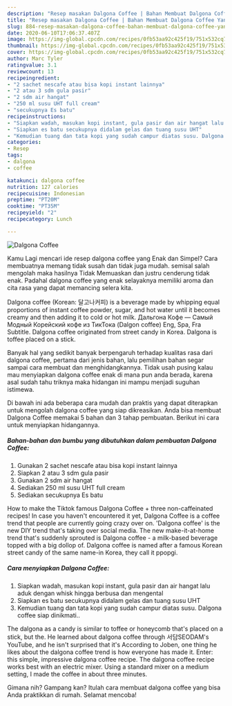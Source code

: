 ```yaml
---
description: "Resep masakan Dalgona Coffee | Bahan Membuat Dalgona Coffee Yang Mudah Dan Praktis"
title: "Resep masakan Dalgona Coffee | Bahan Membuat Dalgona Coffee Yang Mudah Dan Praktis"
slug: 884-resep-masakan-dalgona-coffee-bahan-membuat-dalgona-coffee-yang-mudah-dan-praktis
date: 2020-06-10T17:06:37.407Z
image: https://img-global.cpcdn.com/recipes/0fb53aa92c425f19/751x532cq70/dalgona-coffee-foto-resep-utama.jpg
thumbnail: https://img-global.cpcdn.com/recipes/0fb53aa92c425f19/751x532cq70/dalgona-coffee-foto-resep-utama.jpg
cover: https://img-global.cpcdn.com/recipes/0fb53aa92c425f19/751x532cq70/dalgona-coffee-foto-resep-utama.jpg
author: Marc Tyler
ratingvalue: 3.1
reviewcount: 13
recipeingredient:
- "2 sachet nescafe atau bisa kopi instant lainnya"
- "2 atau 3 sdm gula pasir"
- "2 sdm air hangat"
- "250 ml susu UHT full cream"
- "secukupnya Es batu"
recipeinstructions:
- "Siapkan wadah, masukan kopi instant, gula pasir dan air hangat lalu aduk dengan whisk hingga berbusa dan mengental"
- "Siapkan es batu secukupnya didalam gelas dan tuang susu UHT"
- "Kemudian tuang dan tata kopi yang sudah campur diatas susu. Dalgona coffee siap dinikmati.."
categories:
- Resep
tags:
- dalgona
- coffee

katakunci: dalgona coffee 
nutrition: 127 calories
recipecuisine: Indonesian
preptime: "PT20M"
cooktime: "PT35M"
recipeyield: "2"
recipecategory: Lunch

---
```



![Dalgona Coffee](https://img-global.cpcdn.com/recipes/0fb53aa92c425f19/751x532cq70/dalgona-coffee-foto-resep-utama.jpg)

Kamu Lagi mencari ide resep dalgona coffee yang Enak dan Simpel? Cara membuatnya memang tidak susah dan tidak juga mudah. semisal salah mengolah maka hasilnya Tidak Memuaskan dan justru cenderung tidak enak. Padahal dalgona coffee yang enak selayaknya memiliki aroma dan cita rasa yang dapat memancing selera kita.

Dalgona coffee (Korean: 달고나커피) is a beverage made by whipping equal proportions of instant coffee powder, sugar, and hot water until it becomes creamy and then adding it to cold or hot milk. Дальгона Кофе — Самый Модный Корейский кофе из ТикТока (Dalgon coffee) Eng, Spa, Fra Subtitle. Dalgona coffee originated from street candy in Korea. Dalgona is toffee placed on a stick.

Banyak hal yang sedikit banyak berpengaruh terhadap kualitas rasa dari dalgona coffee, pertama dari jenis bahan, lalu pemilihan bahan segar sampai cara membuat dan menghidangkannya. Tidak usah pusing kalau mau menyiapkan dalgona coffee enak di mana pun anda berada, karena asal sudah tahu triknya maka hidangan ini mampu menjadi suguhan istimewa.


Di bawah ini ada beberapa cara mudah dan praktis yang dapat diterapkan untuk mengolah dalgona coffee yang siap dikreasikan. Anda bisa membuat Dalgona Coffee memakai 5 bahan dan 3 tahap pembuatan. Berikut ini cara untuk menyiapkan hidangannya.

<!--inarticleads1-->

##### Bahan-bahan dan bumbu yang dibutuhkan dalam pembuatan Dalgona Coffee:

1. Gunakan 2 sachet nescafe atau bisa kopi instant lainnya
1. Siapkan 2 atau 3 sdm gula pasir
1. Gunakan 2 sdm air hangat
1. Sediakan 250 ml susu UHT full cream
1. Sediakan secukupnya Es batu


How to make the Tiktok famous Dalgona Coffee + three non-caffeinated recipes! In case you haven&#39;t encountered it yet, Dalgona Coffee is a coffee trend that people are currently going crazy over on. &#39;Dalgona coffee&#39; is the new DIY trend that&#39;s taking over social media. The new make-it-at-home trend that&#39;s suddenly sprouted is Dalgona coffee - a milk-based beverage topped with a big dollop of. Dalgona coffee is named after a famous Korean street candy of the same name-in Korea, they call it ppopgi. 

<!--inarticleads2-->

##### Cara menyiapkan Dalgona Coffee:

1. Siapkan wadah, masukan kopi instant, gula pasir dan air hangat lalu aduk dengan whisk hingga berbusa dan mengental
1. Siapkan es batu secukupnya didalam gelas dan tuang susu UHT
1. Kemudian tuang dan tata kopi yang sudah campur diatas susu. Dalgona coffee siap dinikmati..


The dalgona as a candy is similar to toffee or honeycomb that&#39;s placed on a stick, but the. He learned about dalgona coffee through 서담SEODAM&#39;s YouTube, and he isn&#39;t surprised that it&#39;s According to Joben, one thing he likes about the dalgona coffee trend is how everyone has made it. Enter: this simple, impressive dalgona coffee recipe. The dalgona coffee recipe works best with an electric mixer. Using a standard mixer on a medium setting, I made the coffee in about three minutes. 

Gimana nih? Gampang kan? Itulah cara membuat dalgona coffee yang bisa Anda praktikkan di rumah. Selamat mencoba!
